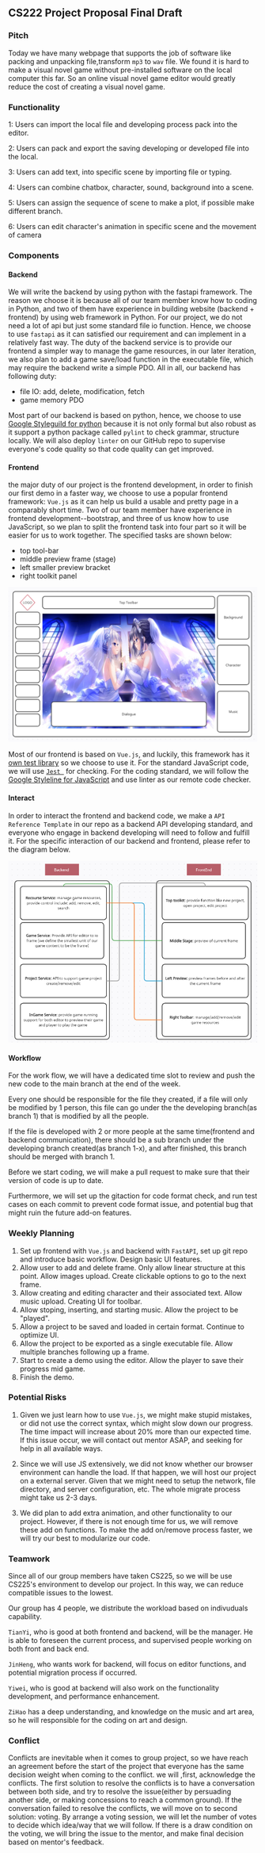 ## CS222 Project Proposal Final Draft

### Pitch

Today we have many webpage that supports the job of software like packing and unpacking file,transform `mp3` to `wav` file. We found it is hard to make a visual novel game without pre-installed software on the local computer this far. So an online visual novel game editor would greatly reduce the cost of creating a visual novel game.

### Functionality

1: Users can import the local file and developing process pack into the editor.

2: Users can pack and export the saving developing or developed file into the local.

3: Users can add text, into specific scene by importing file or typing.

4: Users can combine chatbox, character, sound, background into a scene.

5: Users can assign the sequence of scene to make a plot, if possible make different branch.

6: Users can edit character's animation in specific scene and the movement of camera

### Components

#### Backend

We will write the backend by using python with the fastapi framework. The reason we choose it is because all of our team member know how to coding in Python, and two of them have experience in building website (backend + frontend) by using web framework in Python. For our project, we do not need a lot of api but just some standard file io function. Hence, we choose to use `fastapi` as it can satisfied our requirement and can implement in a relatively fast way. The duty of the backend service is to provide our frontend a simpler way to manage the game resources, in our later iteration, we also plan to add a game save/load function in the executable file, which may require the backend write a simple PDO. All in all, our backend has following duty:

+ file IO: add, delete, modification, fetch
+ game memory PDO

Most part of our backend is based on python, hence, we choose to use [Google Styleguild for python](https://google.github.io/styleguide/pyguide.html) because it is not only formal but also robust as it support a python package called `pylint` to check grammar, structure locally. We will also deploy `linter` on our GitHub repo to supervise everyone's code quality so that code quality can get improved.

#### Frontend

the major duty of our project is the frontend development, in order to finish our first demo in a faster way, we choose to use a popular frontend framework: `Vue.js` as it can help us build a usable and pretty page in a comparably short time. Two of our team member have experience in  frontend development--bootstrap, and three of us know how to use JavaScript, so we plan to split the frontend task into four part so it will be easier for us to work together. The specified tasks are shown below:

+ top tool-bar
+ middle preview frame (stage)
+ left smaller preview bracket
+ right toolkit panel

![demo](demo.png)

Most of our frontend is based on `Vue.js`, and luckily, this framework has it [own test library](https://testing-library.com/docs/vue-testing-library/intro/) so we choose to use it. For the standard JavaScript code, we will use [`Jest `](https://jestjs.io/) for checking. For the coding standard, we will follow the [Google Styleline for JavaScript](https://google.github.io/styleguide/jsguide.html) and use linter as our remote code checker. 

#### Interact 

In order to interact the frontend and backend code, we make a `API Reference Template` in our repo as a backend API developing standard, and everyone who engage in backend developing will need to follow and fulfill it. For the specific interaction of our backend and frontend, please refer to the diagram below.

![interact](interact.png)

#### Workflow

For the work flow, we will have a dedicated time slot to review and push the new code to the main branch at the end of the week.

Every one should be responsible for the file they created, if a file will only be modified by 1 
person, this file can go under the the developing branch(as branch 1) that is modified by all the people.

If the file is developed with 2 or more people at the same time(frontend and backend communication), there should be a sub branch under the 
developing branch created(as branch 1-x), and after finished, this branch should be merged with branch 1. 

Before we start coding, we will make a pull request to make sure that their version of code is up to date. 

Furthermore, we will set up the gitaction for code format check, and run test cases on each commit to prevent code format issue, and 
potential bug that might ruin the future add-on features. 

### Weekly Planning

1. Set up frontend with `Vue.js` and backend with `FastAPI`, set up git repo and introduce basic workflow. Design basic UI features.
2. Allow user to add and delete frame. Only allow linear structure at this point. Allow images upload. Create clickable options to go to the next frame.
3. Allow creating and editing character and their associated text. Allow music upload. Creating UI for toolbar.
4. Allow stoping, inserting, and starting music. Allow the project to be "played". 
5. Allow a project to be saved and loaded in certain format. Continue to optimize UI.
6. Allow the project to be exported as a single executable file. Allow multiple branches following up a frame.
7. Start to create a demo using the editor. Allow the player to save their progress mid game.
8. Finish the demo.

### Potential Risks

1. Given we just learn how to use `Vue.js`, we might make stupid mistakes, or did not use the correct syntax, which might slow down our progress. The time impact will increase about 20% more than our expected time. If this issue occur, we will contact out mentor ASAP, and seeking for help in all available ways. 

2. Since we will use JS extensively, we did not know whether our browser environment can handle the load. If that happen, we will host our project on a external server. Given that we might need to setup the network, file directory, and server configuration, etc. The whole migrate process might take us 2-3 days.

3. We did plan to add extra animation, and other functionality to our project. However, if there is not enough time for us, we will remove these add on functions. To make the add on/remove process faster, we will try our best to modularize our code. 


### Teamwork

Since all of our group members have taken CS225, so we will be use CS225's environment to develop our project. In this way, we can reduce compatible issues to the lowest. 

Our group has 4 people, we distribute the workload based on indivuduals capability. 

`TianYi`, who is good at both frontend and backend, will be the manager. He is able to foreseen the current process, and supervised people working on both front and back end. 

`JinHeng`, who wants work for backend, will focus on editor functions, and potential migration process if occurred. 

`Yiwei`, who is good at backend will also work on the functionality development, and performance enhancement. 

`ZiHao` has a deep understanding, and knowledge on the music and art area, so he will responsible for the coding on art and design.

### Conflict

Conflicts are inevitable when it comes to group project, so we have reach an agreement before the start of the project that everyone has the same decision weight when coming to the conflict. we will ,first, acknowledge the conflicts. The first solution to resolve the conflicts is to have a conversation between both side, and try to resolve the issue(either by persuading another side, or making concessions to reach a common ground). If the conversation failed to resolve the conflicts, we will move on to second solution: voting. By arrange a voting session, we will let the number of votes to decide which idea/way that we will follow. If there is a draw condition on the voting, we will bring the issue to the mentor, and make final decision based on mentor's feedback. 

